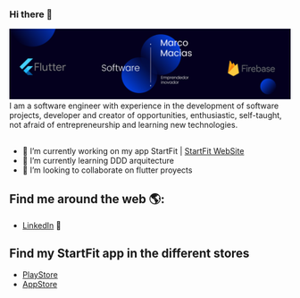 ### Hi there 👋

<img src="https://github.com/marcmacias96/marcmacias96/blob/main/Blue%20and%20White%20Architect%20LinkedIn%20Banner.png" alt="banner- software engineer">
I am a software engineer with experience in the development of software projects, developer and creator of opportunities, enthusiastic, self-taught, not afraid of entrepreneurship and learning new technologies.

##

- 🔭 I’m currently working on my app StartFit |  <a href="https://www.startfit.tech/">StartFit  WebSite</a>
- 🌱 I’m currently learning DDD arquitecture
- 👯 I’m looking to collaborate on flutter proyects

## Find me around the web 🌎:
- <a href="https://www.linkedin.com/in/marco-macias-a1ab58174/">LinkedIn</a> 💼

## Find my StartFit app in the different stores
- <a href="https://play.google.com/store/apps/details?id=com.stardev.startfit">PlayStore</a> 
- <a href="https://apps.apple.com/us/app/startfit/id1538188375">AppStore</a> 
